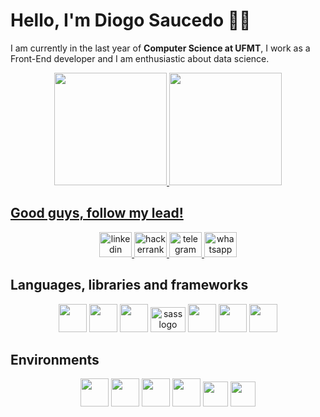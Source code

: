 
# Hello, I'm Diogo Saucedo 👋🏽

I am currently in the last year of **Computer Science at UFMT**, I work as a Front-End developer and I am enthusiastic about data science.

<div align="center">
<a href="https://github.com/diogosaucedo">
<img height="180em" src="https://github-readme-stats.vercel.app/api?username=diogosaucedo&show_icons=true&theme=github_dark&include_all_commits=true&count_private=true"/>
<img height="180em" src="https://github-readme-stats.vercel.app/api/top-langs/?username=diogosaucedo&layout=compact&langs_count=7&theme=github_dark"/>
</div>

## Good guys, follow my lead!

<div align="center">
<a  href="https://www.linkedin.com/in/diogo-ferreira-saucedo/"  target="_blank">
  <img src="https://raw.githubusercontent.com/maurodesouza/profile-readme-generator/master/src/assets/icons/social/linkedin/default.svg" width="52" height="40" alt="linkedin logo"  />
</a>
<a  href="https://www.hackerrank.com/Diogosaucedo"  target="_blank">
  <img src="https://raw.githubusercontent.com/maurodesouza/profile-readme-generator/master/src/assets/icons/social/hackerrank/default.svg" width="52" height="40" alt="hackerrank logo"  />
</a>
<a  href="https://t.me/diogosaucedo"  target="_blank">
  <img src="https://raw.githubusercontent.com/maurodesouza/profile-readme-generator/master/src/assets/icons/social/telegram/default.svg" width="52" height="40" alt="telegram logo"  />
</a>
<a  href="https://api.whatsapp.com/send?phone=5565984790509"  target="_blank">
  <img src="https://raw.githubusercontent.com/maurodesouza/profile-readme-generator/master/src/assets/icons/social/whatsapp/default.svg" width="52" height="40" alt="whatsapp logo"  />
</a>
</div>

## Languages, libraries and frameworks

<div display="inline-block" align="center">
<img width="45" src="https://cdn.jsdelivr.net/gh/devicons/devicon/icons/javascript/javascript-original.svg" />
<img width="45" src="https://cdn.jsdelivr.net/gh/devicons/devicon/icons/html5/html5-original.svg" />
<img width="45" src="https://cdn.jsdelivr.net/gh/devicons/devicon/icons/css3/css3-original.svg" />
<img src="https://cdn.jsdelivr.net/gh/devicons/devicon/icons/sass/sass-original.svg" height="40" width="56" alt="sass logo"  />
<img width="45" src="https://cdn.jsdelivr.net/gh/devicons/devicon/icons/nextjs/nextjs-original.svg" />
<img width="45" src="https://cdn.jsdelivr.net/gh/devicons/devicon/icons/graphql/graphql-plain.svg" />
<img width="45" src="https://cdn.jsdelivr.net/gh/devicons/devicon/icons/react/react-original.svg" />
</div>

## Environments

<div display="inline-block" align="center">
<img width="45" src="https://cdn.jsdelivr.net/gh/devicons/devicon/icons/debian/debian-original-wordmark.svg" />
<img width="45" src="https://cdn.jsdelivr.net/gh/devicons/devicon/icons/nginx/nginx-original.svg" />
<img width="45" src="https://cdn.jsdelivr.net/gh/devicons/devicon/icons/nodejs/nodejs-original.svg" />
<img width="45" src="https://cdn.jsdelivr.net/gh/devicons/devicon/icons/linux/linux-original.svg" />
<img width="40" src="https://cdn.jsdelivr.net/gh/devicons/devicon/icons/ubuntu/ubuntu-plain.svg" />
<img width="40" src="https://cdn.jsdelivr.net/gh/devicons/devicon/icons/apache/apache-original-wordmark.svg" />
</div>
